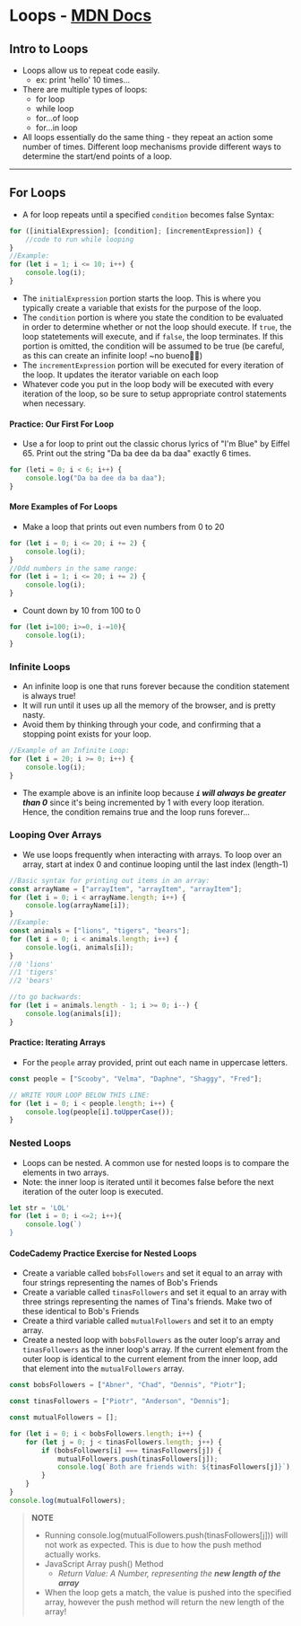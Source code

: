 # Loops - [MDN Docs](https://developer.mozilla.org/en-US/docs/Web/JavaScript/Guide/Loops_and_iteration)

## Intro to Loops

- Loops allow us to repeat code easily.
  - ex: print 'hello' 10 times...
- There are multiple types of loops:
  - for loop
  - while loop
  - for...of loop
  - for...in loop
- All loops essentially do the same thing - they repeat an action some number of times. Different loop mechanisms provide different ways to determine the start/end points of a loop.

---

## For Loops

- A for loop repeats until a specified `condition` becomes false
  Syntax:

```javascript
for ([initialExpression]; [condition]; [incrementExpression]) {
	//code to run while looping
}
//Example:
for (let i = 1; i <= 10; i++) {
	console.log(i);
}
```

- The `initialExpression` portion starts the loop. This is where you typically create a variable that exists for the purpose of the loop.
- The `condition` portion is where you state the condition to be evaluated in order to determine whether or not the loop should execute. If `true`, the loop statetements will execute, and if `false`, the loop terminates. If this portion is omitted, the condition will be assumed to be true (be careful, as this can create an infinite loop! ~no bueno🙁😞)
- The `incrementExpression` portion will be executed for every iteration of the loop. It updates the iterator variable on each loop
- Whatever code you put in the loop body will be executed with every iteration of the loop, so be sure to setup appropriate control statements when necessary.

#### Practice: Our First For Loop

- Use a for loop to print out the classic chorus lyrics of "I'm Blue" by Eiffel 65. Print out the string "Da ba dee da ba daa" exactly 6 times.

```javascript
for (leti = 0; i < 6; i++) {
	console.log("Da ba dee da ba daa");
}
```

#### More Examples of For Loops

- Make a loop that prints out even numbers from 0 to 20

```javascript
for (let i = 0; i <= 20; i += 2) {
	console.log(i);
}
//Odd numbers in the same range:
for (let i = 1; i <= 20; i += 2) {
	console.log(i);
}
```

- Count down by 10 from 100 to 0

```javascript
for (let i=100; i>=0, i-=10){
    console.log(i);
}
```

### Infinite Loops

- An infinite loop is one that runs forever because the condition statement is always true!
- It will run until it uses up all the memory of the browser, and is pretty nasty.
- Avoid them by thinking through your code, and confirming that a stopping point exists for your loop.

```javascript
//Example of an Infinite Loop:
for (let i = 20; i >= 0; i++) {
	console.log(i);
}
```

- The example above is an infinite loop because **_`i` will always be greater than 0_** since it's being incremented by 1 with every loop iteration. Hence, the condition remains true and the loop runs forever...

### Looping Over Arrays

- We use loops frequently when interacting with arrays. To loop over an array, start at index 0 and continue looping until the last index (length-1)

```javascript
//Basic syntax for printing out items in an array:
const arrayName = ["arrayItem", "arrayItem", "arrayItem"];
for (let i = 0; i < arrayName.length; i++) {
	console.log(arrayName[i]);
}
//Example:
const animals = ["lions", "tigers", "bears"];
for (let i = 0; i < animals.length; i++) {
	console.log(i, animals[i]);
}
//0 'lions'
//1 'tigers'
//2 'bears'

//to go backwards:
for (let i = animals.length - 1; i >= 0; i--) {
	console.log(animals[i]);
}
```

#### Practice: Iterating Arrays

- For the `people` array provided, print out each name in uppercase letters.

```javascript
const people = ["Scooby", "Velma", "Daphne", "Shaggy", "Fred"];

// WRITE YOUR LOOP BELOW THIS LINE:
for (let i = 0; i < people.length; i++) {
	console.log(people[i].toUpperCase());
}
```

### Nested Loops

- Loops can be nested. A common use for nested loops is to compare the elements in two arrays.
- Note: the inner loop is iterated until it becomes false before the next iteration of the outer loop is executed.

```javascript
let str = 'LOL'
for (let i = 0; i <=2; i++){
    console.log(`)
}
```

#### CodeCademy Practice Exercise for Nested Loops

- Create a variable called `bobsFollowers` and set it equal to an array with four strings representing the names of Bob's Friends
- Create a variable called `tinasFollowers` and set it equal to an array with three strings representing the names of Tina's friends. Make two of these identical to Bob's Friends
- Create a third variable called `mutualFollowers` and set it to an empty array.
- Create a nested loop with `bobsFollowers` as the outer loop's array and `tinasFollowers` as the inner loop's array. If the current element from the outer loop is identical to the current element from the inner loop, add that element into the `mutualFollowers` array.

```javascript
const bobsFollowers = ["Abner", "Chad", "Dennis", "Piotr"];

const tinasFollowers = ["Piotr", "Anderson", "Dennis"];

const mutualFollowers = [];

for (let i = 0; i < bobsFollowers.length; i++) {
	for (let j = 0; j < tinasFollowers.length; j++) {
		if (bobsFollowers[i] === tinasFollowers[j]) {
			mutualFollowers.push(tinasFollowers[j]);
			console.log(`Both are friends with: ${tinasFollowers[j]}`);
		}
	}
}
console.log(mutualFollowers);
```

> **NOTE**
>
> - Running console.log(mutualFollowers.push(tinasFollowers[j])) will not work as expected. This is due to how the push method actually works.
> - JavaScript Array push() Method
>   - _Return Value: A Number, representing the **new length of the array**_
> - When the loop gets a match, the value is pushed into the specified array, however the push method will return the new length of the array!
